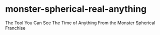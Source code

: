 # monster-spherical-real-anything
The Tool You Can See The Time of Anything From the Monster Spherical Franchise 
